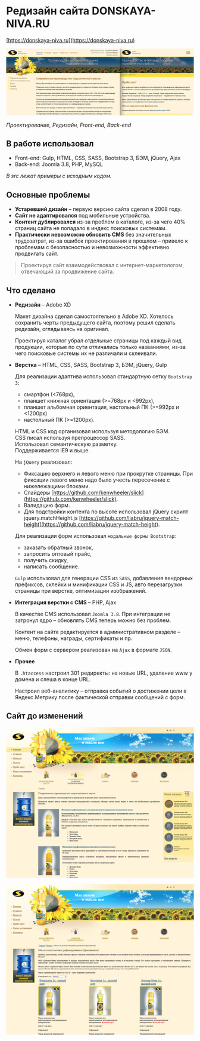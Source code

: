 # Редизайн сайта DONSKAYA-NIVA.RU

[https://donskaya-niva.ru](https://donskaya-niva.ru)

![Редизайн сайта DONSKAYA-NIVA.RU](images/preview.jpg "Редизайн сайта DONSKAYA-NIVA.RU")  

_Проектирование, Редизайн, Front-end, Back-end_

## В работе использовал
 
* Front-end: Gulp, HTML, CSS, SASS, Bootstrap 3, БЭМ, jQuery, Ajax
* Back-end: Joomla 3.8, PHP, MySQL
  
_В src лежат примеры c исходным кодом._

## Основные проблемы

* **Устаревший дизайн** – первую версию сайта сделал в 2008 году.
* **Сайт не адаптировался** под мобильные устройства.
* **Контент дублировался** из-за проблем в каталоге, из-за чего 40% страниц сайта не попадало в индекс поисковых системам.
* **Практически невозможно обновить CMS** без значительных трудозатрат, из-за ошибок проектирования в прошлом – привело к проблемам с безопасностью и невозможности эффективно продвигать сайт.  

> Проектируя сайт взаимодействовал с интернет-маркетологом, отвечающий за продвижение сайта.

## Что сделано

* **Редизайн** – Adobe XD  

    Макет дизайна сделал самостоятельно в Adobe XD. Хотелось сохранить черты предыдущего сайта, поэтому решил сделать редизайн, оглядываясь на оригинал. 
    
    Проектируя каталог убрал отдельные страницы под каждый вид продукции, которые по сути отличались только названиями, из-за чего поисковые системы их не различали и склеивали.

* **Верстка** – HTML, CSS, SASS, Bootstrap 3, БЭМ, jQuery, Gulp  

    Для реализации адаптива использовал стандартную сетку `Bootstrap 3`:
    * смартфон (<768px), 
    * планшет книжная ориентация (>=768px и <992px), 
    * планшет альбомная ориентация, настольный ПК (>=992px и <1200px)
    * настольный ПК (>=1200px).

    HTML и CSS код организовал используя методологию БЭМ.  
    CSS писал используя препроцессор SASS.  
    Использовал семантическую разметку.  
    Поддерживается IE9 и выше.
    
    На `jQuery` реализовал:
    * Фиксацию верхнего и левого меню при прокрутке страницы. При фиксации левого меню надо было учесть пересечение с нижележащими блоками.
    * Слайдеры [https://github.com/kenwheeler/slick](https://github.com/kenwheeler/slick).
    * Валидацию форм.
    * Для подстройки контента по высоте использовал jQuery скрипт jquery.matchHeight.js [https://github.com/liabru/jquery-match-height](https://github.com/liabru/jquery-match-height).

    Для реализации форм использовал `модальные формы Bootstrap`: 
    * заказать обратный звонок, 
    * запросить оптовый прайс, 
    * получить скидку, 
    * написать сообщение. 

    `Gulp` использовал для генерации CSS из `SASS`, добавления вендорных префиксов, склейки и минификации CSS и JS, авто перезагрузки страницы при верстке, оптимизации изображений.

* **Интеграция верстки с CMS** – PHP, Ajax  

    В качестве CMS использовал `Joomla 3.8`. При интеграции не затронул ядро – обновлять CMS теперь можно без проблем.
    
    Контент на сайте редактируется в административном разделе – меню, телефоны, награды, сертификаты и пр.
    
    Обмен форм с сервером реализован на `Ajax` в формате `JSON`.

* **Прочее**  

    В `.htaccess` настроил 301 редиректы: на новые URL, удаление www у домена и слеша в конце URL.
    
    Настроил веб-аналитику – отправка событий о достижении цели в Яндекс.Метрику после фактической отправки сообщений с форм.

## Сайт до изменений
![Главная страница](images/main.jpg "Главная страница")  

![Каталог](images/catalog.jpg "Каталог")